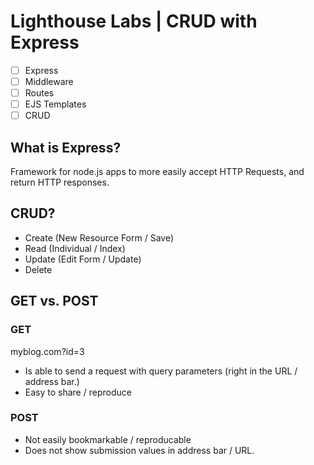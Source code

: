 # Lighthouse Labs | CRUD with Express

* [ ] Express
* [ ] Middleware
* [ ] Routes
* [ ] EJS Templates
* [ ] CRUD

## What is Express?

Framework for node.js apps to more easily accept HTTP Requests, and return HTTP responses.

## CRUD?

* Create (New Resource Form / Save)
* Read (Individual / Index)
* Update (Edit Form / Update)
* Delete

## GET vs. POST

### GET

myblog.com?id=3

* Is able to send a request with query parameters (right in the URL / address bar.)
* Easy to share / reproduce

### POST

* Not easily bookmarkable / reproducable
* Does not show submission values in address bar / URL.
